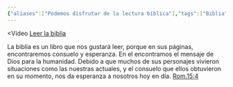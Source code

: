 ```yaml
---
{"aliases":["Podemos disfrutar de la lectura bíblica"],"tags":["Biblia","video"],"Categoría":[["Disfrute para Siempre"]],"dg-publish":true,"Fecha":"2025-03-11","permalink":"/claudio-machado/conceptos/biblia/","dgPassFrontmatter":true}
---
```


<Vídeo 
[Leer la biblia](https://www.jw.org/es/ense%C3%B1anzas-b%C3%ADblicas/j%C3%B3venes/lo-que-opinan-otros-j%C3%B3venes/leer-biblia/) 

La biblia es un libro que nos gustará leer, porque en sus páginas, encontraremos consuelo y esperanza. 
En el encontramos el mensaje de Dios para la humanidad.
Debido a que muchos de sus personajes vivieron situaciones como las nuestras actuales, y el consuelo que ellos obtuvieron en su momento, nos da esperanza a nosotros hoy en día.
[Rom.15:4](https://wol.jw.org/es/wol/b/r4/lp-s/nwtsty/45/15#v=45:15:14)